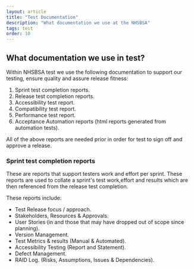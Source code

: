 ```yaml
---
layout: article
title: "Test Documentation"
description: "What documentation we use at the NHSBSA"
tags: test
order: 10
---
```


## What documentation we use in test?

Within NHSBSA test we use the following documentation to support our testing, ensure quality and assure release fitness:

1. Sprint test completion reports.
2. Release test completion reports.
3. Accessibility test report.
4. Compatibility test report.
5. Performance test report.
6. Acceptance Automation reports (html reports generated from automation tests).

All of the above reports are needed prior in order for test to sign off and approve a release.

### Sprint test completion reports

These are reports that support testers work and effort per sprint. 
These reports are used to collate a sprint's test work,effort and results which are then referenced from the release test completion.

These reports include:
- Test Release focus / approach.
- Stakeholders, Resources & Approvals.
- User Stories (in and those that may have dropped out of scope since planning).
- Version Management.
- Test Metrics & results (Manual & Automated).
- Accessibility Testing (Report and Statement).
- Defect Management.
- RAID Log. (Risks, Assumptions, Issues & Dependencies).